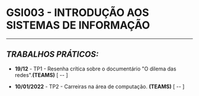 # GSI003 - INTRODUÇÃO AOS SISTEMAS DE INFORMAÇÃO
---
## ***TRABALHOS PRÁTICOS:***

  - **19/12** - TP1 - Resenha crítica sobre o documentário "O dilema das redes".**(TEAMS)** [ -- ]

  - **10/01/2022** - TP2 - Carreiras na área de computação. **(TEAMS)** [ -- ]